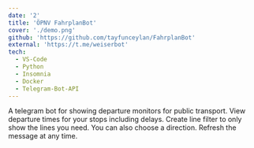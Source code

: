 ```yaml
---
date: '2'
title: 'ÖPNV FahrplanBot'
cover: './demo.png'
github: 'https://github.com/tayfunceylan/FahrplanBot'
external: 'https://t.me/weiserbot'
tech:
  - VS-Code
  - Python
  - Insomnia
  - Docker
  - Telegram-Bot-API
---
```


A telegram bot for showing departure monitors for public transport. View departure times for your stops including delays. Create line filter to only show the lines you need. You can also choose a direction. Refresh the message at any time.
